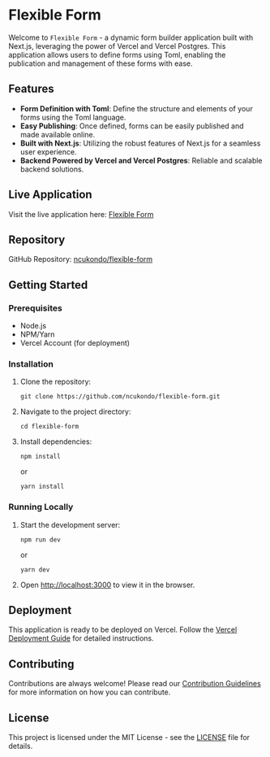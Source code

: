 # Flexible Form

Welcome to `Flexible Form` - a dynamic form builder application built with Next.js, leveraging the power of Vercel and Vercel Postgres. This application allows users to define forms using Toml, enabling the publication and management of these forms with ease.

## Features

- **Form Definition with Toml**: Define the structure and elements of your forms using the Toml language.
- **Easy Publishing**: Once defined, forms can be easily published and made available online.
- **Built with Next.js**: Utilizing the robust features of Next.js for a seamless user experience.
- **Backend Powered by Vercel and Vercel Postgres**: Reliable and scalable backend solutions.

## Live Application

Visit the live application here: [Flexible Form](https://flexible-form.vercel.app/)

## Repository

GitHub Repository: [ncukondo/flexible-form](https://github.com/ncukondo/flexible-form)

## Getting Started

### Prerequisites

- Node.js
- NPM/Yarn
- Vercel Account (for deployment)

### Installation

1. Clone the repository:
   ```
   git clone https://github.com/ncukondo/flexible-form.git
   ```
2. Navigate to the project directory:
   ```
   cd flexible-form
   ```
3. Install dependencies:
   ```
   npm install
   ```
   or
   ```
   yarn install
   ```

### Running Locally

1. Start the development server:
   ```
   npm run dev
   ```
   or
   ```
   yarn dev
   ```
2. Open [http://localhost:3000](http://localhost:3000) to view it in the browser.

## Deployment

This application is ready to be deployed on Vercel. Follow the [Vercel Deployment Guide](https://vercel.com/docs) for detailed instructions.

## Contributing

Contributions are always welcome! Please read our [Contribution Guidelines](CONTRIBUTING.md) for more information on how you can contribute.

## License

This project is licensed under the MIT License - see the [LICENSE](LICENSE) file for details.
